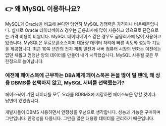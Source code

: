 ## 👉 왜 MySQL 이용하나요?
 MySQL과 Oracle을 비교해 본다면 당연히 MySQL 경쟁력은 가격이나 비용때문입니다.
실제로 Oracle 데이터베이스 경우는 금융회사에 많이 사용하고 있으므로 단점으로는 가격 비용이 비쌉니다. 
MySQL 데이터베이스 같은 경우도 금융회사에 많이 사용하고 있습니다. 
MySQL은 무료오픈소스이며 대용량 데이터 처리에 빠른 속도와 성능과 기능을 제공합니다. 
최근 10여 년간의 전자 제품 발전과 서버 컴퓨터 시장의 변화는 이전에는 없던 새롭고 엄청난 양의 데이터를 만들어 내기 시작했습니다. MySQL 사용될 곳은 무한정으로 늘어납니다.

<h3> 예전에 페이스북에 근무하는 DBA에게 페이스북은 돈을 많이 벌 텐데, 왜 상용 DBMS를 선택하지 않고, MySQL 서버를 선택했는가? </h3>
페이스북이 가진 데이터를 모두 오라클 RDBMS에 저장하면 페이스북은 망할 것이다. 답변이 있었습니다.
</br>
</br>
개발자들이 DBMS 사용하면서 안정성을 우선으로 생각합니다. 성능과 기능은 구매하며 그만입니다. 안정성을 다릅니다. 그만큼 많은 대용량 데이터를 관리하기 때문입니다.  
